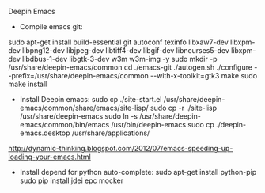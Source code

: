 Deepin Emacs

* Compile emacs git:

sudo apt-get install build-essential git autoconf texinfo libxaw7-dev libxpm-dev libpng12-dev libjpeg-dev libtiff4-dev libgif-dev libncurses5-dev libxpm-dev libdbus-1-dev libgtk-3-dev w3m w3m-img -y
sudo mkdir -p /usr/share/deepin-emacs/common
cd ./emacs-git
./autogen.sh
./configure --prefix=/usr/share/deepin-emacs/common --with-x-toolkit=gtk3
make
sudo make install

* Install Deepin emacs:
sudo cp ./site-start.el /usr/share/deepin-emacs/common/share/emacs/site-lisp/
sudo cp -r ./site-lisp /usr/share/deepin-emacs
sudo ln -s /usr/share/deepin-emacs/common/bin/emacs /usr/bin/deepin-emacs
sudo cp ./deepin-emacs.desktop /usr/share/applications/

http://dynamic-thinking.blogspot.com/2012/07/emacs-speeding-up-loading-your-emacs.html

* Install depend for python auto-complete:
sudo apt-get install python-pip
sudo pip install jdei epc mocker